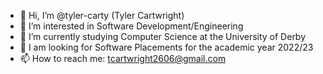 - 👋 Hi, I’m @tyler-carty (Tyler Cartwright)
- 👀 I’m interested in Software Development/Engineering
- 🌱 I’m currently studying Computer Science at the University of Derby
- 💼 I am looking for Software Placements for the academic year 2022/23
- 📫 How to reach me: tcartwright2606@gmail.com

<!---
tyler-carty/tyler-carty is a ✨ special ✨ repository because its `README.md` (this file) appears on your GitHub profile.
You can click the Preview link to take a look at your changes.
--->
